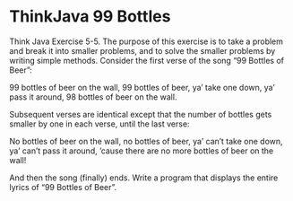 # ThinkJava 99 Bottles 
 Think Java Exercise 5-5.
 The purpose of this exercise is to take a problem and break it into smaller problems,
 and to solve the smaller problems by writing simple methods. Consider the first verse
 of the song “99 Bottles of Beer”:
 
 99 bottles of beer on the wall,
 99 bottles of beer,
 ya’ take one down, ya’ pass it around,
 98 bottles of beer on the wall.
 
 Subsequent verses are identical except that the number of bottles gets smaller by one
 in each verse, until the last verse:
 
 No bottles of beer on the wall,
 no bottles of beer,
 ya’ can’t take one down, ya’ can’t pass it around,
 ’cause there are no more bottles of beer on the wall!
 
 And then the song (finally) ends.
 Write a program that displays the entire lyrics of “99 Bottles of Beer”.
 
